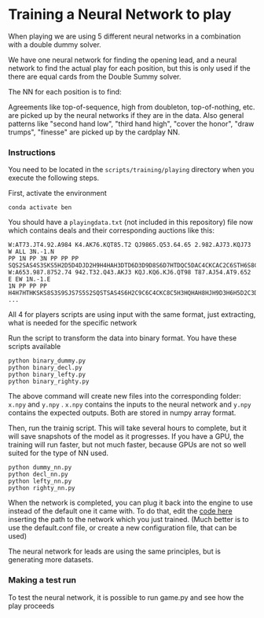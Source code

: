 # Training a Neural Network to play

When playing we are using 5 different neural networks in a combination with a double dummy solver.

We have one neural network for finding the opening lead, and a neural network to find the actual play for each position, but this is only used if the there are equal cards from the Double Summy solver.

The NN for each position is to find:

Agreements like top-of-sequence, high from doubleton, top-of-nothing, etc. are picked up by the neural networks if they are in the data.
Also general patterns like "second hand low", "third hand high", "cover the honor", "draw trumps", "finesse" are picked up by the cardplay NN.



### Instructions

You need to be located in the `scripts/training/playing` directory when you execute the following steps.

First, activate the environment

```
conda activate ben
```

You should have a `playingdata.txt` (not included in this repository) file now which contains deals and their corresponding auctions like this:

```
W:AT73.JT4.92.A984 K4.AK76.KQT85.T2 QJ9865.Q53.64.65 2.982.AJ73.KQJ73
W ALL 3N.-1.N
PP 1N PP 3N PP PP PP
SQS2SAS4S3SKS5H2D5D4DJD2H9H4HAH3DTD6D3D9D8S6D7HTDQC5DAC4CKCAC2C6STH6S8C3S7H7S9C7SJH8C8CTHQCJHJHKDKH5CQC9
W:A653.987.8752.74 942.T32.Q43.AKJ3 KQJ.KQ6.KJ6.QT98 T87.AJ54.AT9.652
E EW 1N.-1.E
1N PP PP PP
H4H7HTHKSKS8S3S9SJS7S5S2SQSTSAS4S6H2C9C6C4CKC8C5H3HQHAH8HJH9D3H6H5D2C3D6C2C7CACTCJCQD9D5DJDTD7DQD4DKDAD8
...
```
All 4 for players scripts are using input with the same format, just extracting, what is needed for the specific network

Run the script to transform the data into binary format.
You have these scripts available

```
python binary_dummy.py 
python binary_decl.py 
python binary_lefty.py 
python binary_righty.py 
```

The above command will create new files into the corresponding folder: `x.npy` and `y.npy` . `x.npy` contains the inputs to the neural network and `y.npy` contains the expected outputs. Both are stored in numpy array format.

Then, run the trainig script. This will take several hours to complete, but it will save snapshots of the model as it progresses. If you have a GPU, the training will run faster, but not much faster, because GPUs are not so well suited for the type of NN used.

```
python dummy_nn.py 
python decl_nn.py 
python lefty_nn.py 
python righty_nn.py 
```

When the network is completed, you can plug it back into the engine to use instead of the default one it came with. To do that, edit the [code here](https://github.com/lorserker/ben/blob/main/src/nn/models.py#L21) inserting the path to the network which you just trained. (Much better is to use the default.conf file, or create a new configuration file, that can be used)

The neural network for leads are using the same principles, but is generating more datasets.

### Making a test run

To test the neural network, it is possible to run game.py and see how the play proceeds
